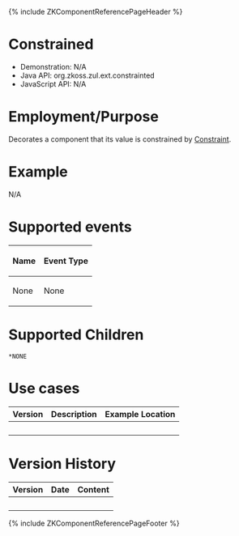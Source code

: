 {% include ZKComponentReferencePageHeader %}

# Constrained

- Demonstration: N/A
- Java API: <javadoc>org.zkoss.zul.ext.constrainted</javadoc>
- JavaScript API: N/A

# Employment/Purpose

Decorates a component that its value is constrained by [
Constraint](ZK_Component_Reference/Supporting_Classes/Constraint).

# Example

N/A

# Supported events

<table>
<thead>
<tr class="header">
<th><center>
<p>Name</p>
</center></th>
<th><center>
<p>Event Type</p>
</center></th>
</tr>
</thead>
<tbody>
<tr class="odd">
<td><p>None</p></td>
<td><p>None</p></td>
</tr>
</tbody>
</table>

# Supported Children

`*NONE`

# Use cases

| Version | Description | Example Location |
|---------|-------------|------------------|
|         |             |                  |

# Version History

| Version | Date | Content |
|---------|------|---------|
|         |      |         |

{% include ZKComponentReferencePageFooter %}
